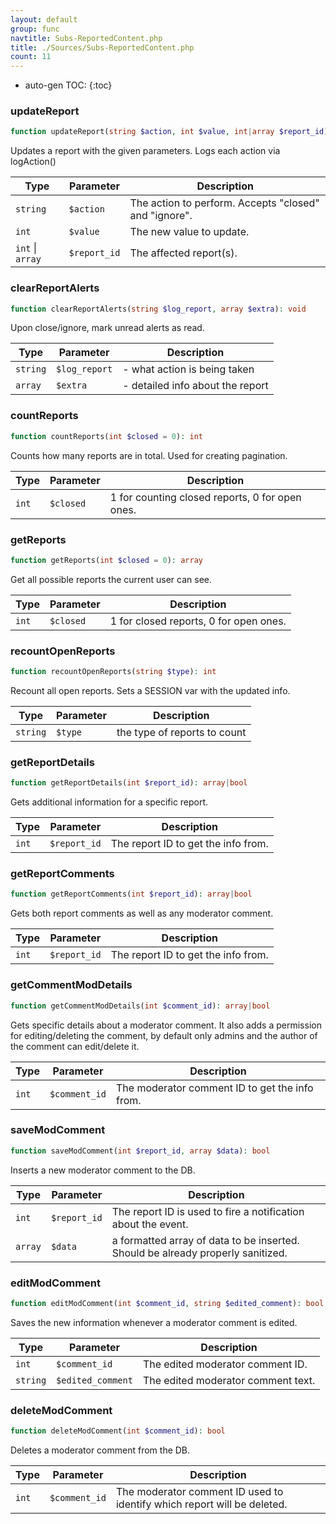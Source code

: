 ```yaml
---
layout: default
group: func
navtitle: Subs-ReportedContent.php
title: ./Sources/Subs-ReportedContent.php
count: 11
---
```

* auto-gen TOC:
{:toc}
### updateReport

```php
function updateReport(string $action, int $value, int|array $report_id): bool
```
Updates a report with the given parameters. Logs each action via logAction()



Type|Parameter|Description
---|---|---
`string`|`$action`|The action to perform\. Accepts "closed" and "ignore"\.
`int`|`$value`|The new value to update\.
`int` &#124; `array`|`$report_id`|The affected report\(s\)\.

### clearReportAlerts

```php
function clearReportAlerts(string $log_report, array $extra): void
```
Upon close/ignore, mark unread alerts as read.



Type|Parameter|Description
---|---|---
`string`|`$log_report`|\- what action is being taken
`array`|`$extra`|\- detailed info about the report

### countReports

```php
function countReports(int $closed = 0): int
```
Counts how many reports are in total. Used for creating pagination.



Type|Parameter|Description
---|---|---
`int`|`$closed`|1 for counting closed reports, 0 for open ones\.

### getReports

```php
function getReports(int $closed = 0): array
```
Get all possible reports the current user can see.



Type|Parameter|Description
---|---|---
`int`|`$closed`|1 for closed reports, 0 for open ones\.

### recountOpenReports

```php
function recountOpenReports(string $type): int
```
Recount all open reports. Sets a SESSION var with the updated info.



Type|Parameter|Description
---|---|---
`string`|`$type`|the type of reports to count

### getReportDetails

```php
function getReportDetails(int $report_id): array|bool
```
Gets additional information for a specific report.



Type|Parameter|Description
---|---|---
`int`|`$report_id`|The report ID to get the info from\.

### getReportComments

```php
function getReportComments(int $report_id): array|bool
```
Gets both report comments as well as any moderator comment.



Type|Parameter|Description
---|---|---
`int`|`$report_id`|The report ID to get the info from\.

### getCommentModDetails

```php
function getCommentModDetails(int $comment_id): array|bool
```
Gets specific details about a moderator comment. It also adds a permission for editing/deleting the comment,
by default only admins and the author of the comment can edit/delete it.



Type|Parameter|Description
---|---|---
`int`|`$comment_id`|The moderator comment ID to get the info from\.

### saveModComment

```php
function saveModComment(int $report_id, array $data): bool
```
Inserts a new moderator comment to the DB.



Type|Parameter|Description
---|---|---
`int`|`$report_id`|The report ID is used to fire a notification about the event\.
`array`|`$data`|a formatted array of data to be inserted\. Should be already properly sanitized\.

### editModComment

```php
function editModComment(int $comment_id, string $edited_comment): bool
```
Saves the new information whenever a moderator comment is edited.



Type|Parameter|Description
---|---|---
`int`|`$comment_id`|The edited moderator comment ID\.
`string`|`$edited_comment`|The edited moderator comment text\.

### deleteModComment

```php
function deleteModComment(int $comment_id): bool
```
Deletes a moderator comment from the DB.



Type|Parameter|Description
---|---|---
`int`|`$comment_id`|The moderator comment ID used to identify which report will be deleted\.


